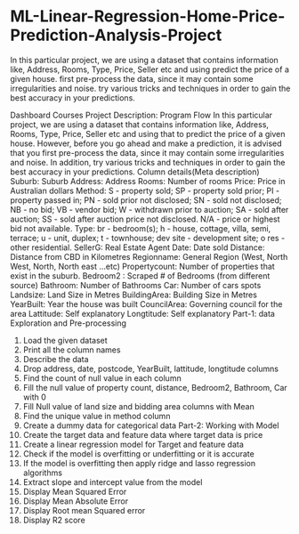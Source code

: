 # ML-Linear-Regression-Home-Price-Prediction-Analysis-Project
In this particular project, we are using a dataset that contains information like, Address, Rooms, Type, Price, Seller etc and using predict the price of a given house. first pre-process the data, since it may contain some irregularities and noise. try various tricks and techniques in order to gain the best accuracy in your predictions.

Dashboard
 Courses
 Project Description:
 Program Flow
 In this particular project, we are using a dataset that contains information like, Address, Rooms, Type, Price, Seller etc and using that to predict the
 price of a given house. 
However, before you go ahead and make a prediction, it is advised that you first pre-process the data, since it may contain some irregularities and
 noise. In addition, try various tricks and techniques in order to gain the best accuracy in your predictions.
 Column details(Meta description)
 Suburb: Suburb
 Address: Address
 Rooms: Number of rooms
 Price: Price in Australian dollars
 Method:
 S - property sold;
 SP - property sold prior;
 PI - property passed in;
 PN - sold prior not disclosed;
 SN - sold not disclosed;
 NB - no bid;
 VB - vendor bid;
 W - withdrawn prior to auction;
 SA - sold after auction;
 SS - sold after auction price not disclosed.
 N/A - price or highest bid not available.
 Type:
 br - bedroom(s);
 h - house, cottage, villa, semi, terrace;
 u - unit, duplex;
 t - townhouse;
 dev site - development site;
 o res - other residential.
 SellerG: Real Estate Agent
 Date: Date sold
 Distance: Distance from CBD in Kilometres
 Regionname: General Region (West, North West, North, North east …etc)
 Propertycount: Number of properties that exist in the suburb.
 Bedroom2 : Scraped # of Bedrooms (from different source)
 Bathroom: Number of Bathrooms
 Car: Number of cars spots
 Landsize: Land Size in Metres
 BuildingArea: Building Size in Metres
 YearBuilt: Year the house was built
 CouncilArea: Governing council for the area
 Lattitude: Self explanatory
 Longtitude: Self explanatory
 Part-1: data Exploration and Pre-processing
 1) Load the given dataset 
2) Print all the column names 
3) Describe the data 
4) Drop address, date, postcode, YearBuilt, lattitude, longtitude columns 
5) Find the count of null value in each column 
6) Fill the null value of property count, distance, Bedroom2, Bathroom, Car with 0
 7) Fill Null value of land size and bidding area columns with Mean 
8) Find the unique value in method column 
9) Create a dummy data for categorical data 
Part-2: Working with Model 
1) Create the target data and feature data where target data is price 
2) Create a linear regression model for Target and feature data 
3) Check if the model is overfitting or underfitting or it is accurate 
4) If the model is overfitting then apply ridge and lasso regression algorithms 
5) Extract slope and intercept value from the model 
6) Display Mean Squared Error 
7) Display Mean Absolute Error 
8) Display Root mean Squared error 
9) Display R2 score 
